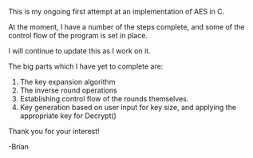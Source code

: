 This is my ongoing first attempt at an implementation of AES in C. 

At the moment, I have a number of the steps complete, and some of the control flow of the program is set
in place. 

I will continue to update this as I work on it. 

The big parts which I have yet to complete are:

1) The key expansion algorithm
2) The inverse round operations
3) Establishing control flow of the rounds themselves. 
4) Key generation based on user input for key size, and applying the appropriate key for Decrypt()

Thank you for your interest!

-Brian
